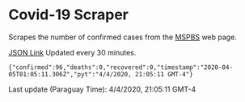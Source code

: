 # Covid-19 Scraper

Scrapes the number of confirmed cases from the [MSPBS](https://www.mspbs.gov.py/covid-19.php) web page.

[JSON Link](https://jmayalag.github.io/covid19-scrape/cases.json)
Updated every 30 minutes.
```
{"confirmed":96,"deaths":0,"recovered":0,"timestamp":"2020-04-05T01:05:11.306Z","pyt":"4/4/2020, 21:05:11 GMT-4"}
```
Last update (Paraguay Time): 4/4/2020, 21:05:11 GMT-4